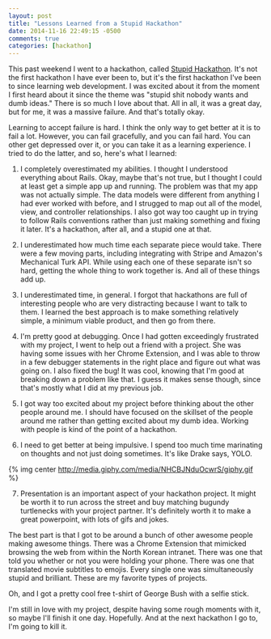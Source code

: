 ```yaml
---
layout: post
title: "Lessons Learned from a Stupid Hackathon"
date: 2014-11-16 22:49:15 -0500
comments: true
categories: [hackathon]
---
```


This past weekend I went to a hackathon, called [Stupid Hackathon](http://www.stupidhackathon.com/). It's not the first hackathon I have ever been to, but it's the first hackathon I've been to since learning web development. I was excited about it from the moment I first heard about it since the theme was "stupid shit nobody wants and dumb ideas." There is so much I love about that. All in all, it was a great day, but for me, it was a massive failure. And that's totally okay. 

Learning to accept failure is hard. I think the only way to get better at it is to fail a lot. However, you can fail gracefully, and you can fail hard. You can other get depressed over it, or you can take it as a learning experience. I tried to do the latter, and so, here's what I learned: 

1. I completely overestimated my abilities. I thought I understood everything about Rails. Okay, maybe that's not true, but I thought I could at least get a simple app up and running. The problem was that my app was not actually simple. The data models were different from anything I had ever worked with before, and I strugged to map out all of the model, view, and controller relationships. I also got way too caught up in trying to follow Rails conventions rather than just making something and fixing it later. It's a hackathon, after all, and a stupid one at that. 

2. I underestimated how much time each separate piece would take. There were a few moving parts, including integrating with Stripe and Amazon's Mechanical Turk API. While using each one of these separate isn't so hard, getting the whole thing to work together is. And all of these things add up.

3. I underestimated time, in general. I forgot that hackathons are full of interesting people who are very distracting because I want to talk to them. I learned the best approach is to make something relatively simple, a minimum viable product, and then go from there.

4. I'm pretty good at debugging. Once I had gotten exceedingly frustrated with my project, I went to help out a friend with a project. She was having some issues with her Chrome Extension, and I was able to throw in a few debugger statements in the right place and figure out what was going on. I also fixed the bug! It was cool, knowing that I'm good at breaking down a problem like that. I guess it makes sense though, since that's mostly what I did at my previous job.

5. I got way too excited about my project before thinking about the other people around me. I should have focused on the skillset of the people around me rather than getting excited about my dumb idea. Working with people is kind of the point of a hackathon. 

6. I need to get better at being impulsive. I spend too much time marinating on thoughts and not just doing sometimes. It's like Drake says, YOLO.

{% img center http://media.giphy.com/media/NHCBJNduOcwrS/giphy.gif %}

7. Presentation is an important aspect of your hackathon project. It might be worth it to run across the street and buy matching bugundy turtlenecks with your project partner. It's definitely worth it to make a great powerpoint, with lots of gifs and jokes. 

The best part is that I got to be around a bunch of other awesome people making awesome things. There was a Chrome Extension that mimicked browsing the web from within the North Korean intranet. There was one that told you whether or not you were holding your phone. There was one that translated movie subtitles to emojis. Every single one was simultaneously stupid and brilliant. These are my favorite types of projects. 

Oh, and I got a pretty cool free t-shirt of George Bush with a selfie stick. 

I'm still in love with my project, despite having some rough moments with it, so maybe I'll finish it one day. Hopefully. And at the next hackathon I go to, I'm going to kill it. 